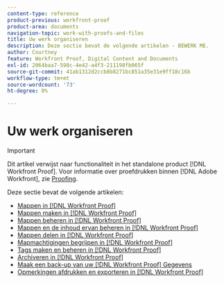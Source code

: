 ```yaml
---
content-type: reference
product-previous: workfront-proof
product-area: documents
navigation-topic: work-with-proofs-and-files
title: Uw werk organiseren
description: Deze sectie bevat de volgende artikelen - BEWERK ME.
author: Courtney
feature: Workfront Proof, Digital Content and Documents
exl-id: 2064baa7-598c-4e42-a4f3-211198fb065f
source-git-commit: 41ab1312d2ccb8b8271bc851a35e31e9ff18c16b
workflow-type: tm+mt
source-wordcount: '73'
ht-degree: 0%

---
```


# Uw werk organiseren

>[!IMPORTANT]
>
>Dit artikel verwijst naar functionaliteit in het standalone product [!DNL Workfront Proof]. Voor informatie over proefdrukken binnen [!DNL Adobe Workfront], zie [Proofing](../../../review-and-approve-work/proofing/proofing.md).

Deze sectie bevat de volgende artikelen:

* [Mappen in [!DNL Workfront Proof]](../../../workfront-proof/wp-work-proofsfiles/organize-your-work/folders.md)
* [Mappen maken in [!DNL Workfront Proof]](../../../workfront-proof/wp-work-proofsfiles/organize-your-work/create-folders.md)
* [Mappen beheren in [!DNL Workfront Proof]](../../../workfront-proof/wp-work-proofsfiles/organize-your-work/manage-folders.md)
* [Mappen en de inhoud ervan beheren in [!DNL Workfront Proof]](../../../workfront-proof/wp-work-proofsfiles/organize-your-work/manage-folders-and-contents.md)
* [Mappen delen in [!DNL Workfront Proof]](../../../workfront-proof/wp-work-proofsfiles/organize-your-work/share-folders.md)
* [Mapmachtigingen begrijpen in [!DNL Workfront Proof]](../../../workfront-proof/wp-work-proofsfiles/organize-your-work/folder-permissions.md)
* [Tags maken en beheren in [!DNL Workfront Proof]](../../../workfront-proof/wp-work-proofsfiles/organize-your-work/create-and-manage-tags.md)
* [Archiveren in [!DNL Workfront Proof]](../../../workfront-proof/wp-work-proofsfiles/organize-your-work/archive.md)
* [Maak een back-up van uw [!DNL Workfront Proof] Gegevens](../../../workfront-proof/wp-work-proofsfiles/organize-your-work/back-up-data.md)
* [Opmerkingen afdrukken en exporteren in [!DNL Workfront Proof]](../../../workfront-proof/wp-work-proofsfiles/organize-your-work/print-and-export-comments.md)
